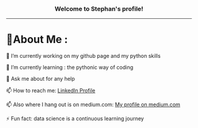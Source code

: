 <h3 align="center">
  Welcome to Stephan's profile!
</h3>

---
<div align="left">
  
# 💫About Me :
🔭 I’m currently working on my github page and my python skills

🌱 I’m currently learning : the pythonic way of coding

💬 Ask me about for any help

📫 How to reach me:  <A HREF="https://www.linkedin.com/in/dr-stephan-hausberg-679750118/">LinkedIn Profile</A>

📫 Also where I hang out is on medium.com:  <A HREF="https://medium.com/@stephanhausberg">My profile on medium.com</A>

⚡ Fun fact: data science is a continuous learning journey

<!--
**StephanHausberg/StephanHausberg** is a ✨ _special_ ✨ repository because its `README.md` (this file) appears on your GitHub profile.

Here are some ideas to get you started:

- 🔭 I’m currently working on ...
- 🌱 I’m currently learning ...
- 👯 I’m looking to collaborate on ...
- 🤔 I’m looking for help with ...
- 💬 Ask me about ...
- 📫 How to reach me: ...
- 😄 Pronouns: ...
- ⚡ Fun fact: ...
-->
